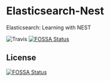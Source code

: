 # Elasticsearch-Nest

Elasticsearch: Learning with NEST

![Travis](https://travis-ci.org/Pringar/Elasticsearch-Nest.svg?branch=master)
[![FOSSA Status](https://app.fossa.io/api/projects/git%2Bgithub.com%2FPringar%2FElasticsearch-Nest.svg?type=shield)](https://app.fossa.io/projects/git%2Bgithub.com%2FPringar%2FElasticsearch-Nest?ref=badge_shield)


## License
[![FOSSA Status](https://app.fossa.io/api/projects/git%2Bgithub.com%2FPringar%2FElasticsearch-Nest.svg?type=large)](https://app.fossa.io/projects/git%2Bgithub.com%2FPringar%2FElasticsearch-Nest?ref=badge_large)